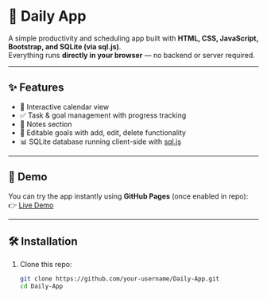 # 🌱 Daily App

A simple productivity and scheduling app built with **HTML, CSS, JavaScript, Bootstrap, and SQLite (via sql.js)**.  
Everything runs **directly in your browser** — no backend or server required.

---

## ✨ Features
- 📅 Interactive calendar view  
- ✅ Task & goal management with progress tracking  
- 📝 Notes section  
- 🎯 Editable goals with add, edit, delete functionality  
- 📊 SQLite database running client-side with [sql.js](https://github.com/sql-js/sql.js)  

---

## 🚀 Demo
You can try the app instantly using **GitHub Pages** (once enabled in repo):  
👉 [Live Demo](https://your-username.github.io/Daily-App/)  

---

## 🛠 Installation
1. Clone this repo:
   ```bash
   git clone https://github.com/your-username/Daily-App.git
   cd Daily-App
